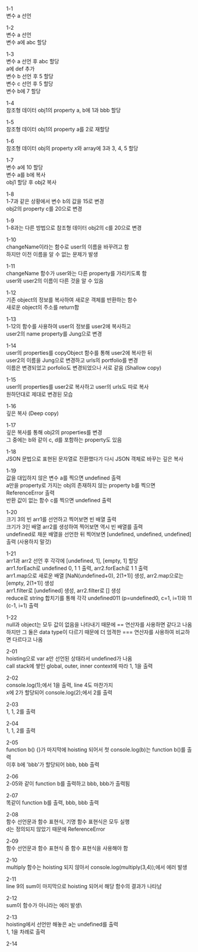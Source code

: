 1-1 <br/> 변수 a 선언

1-2 <br/> 변수 a 선언 <br/> 변수 a에 abc 할당

1-3 <br/> 변수 a 선언 후 abc 할당 <br/> a에 def 추가 <br/> 변수 b 선언 후 5 할당 <br/> 변수 c 선언 후 5 할당 <br/> 변수 b에 7 할당

1-4 <br/> 참조형 데이터 obj1의 property a, b에 1과 bbb 할당

1-5 <br/> 참조형 데이터 obj1의 property a를 2로 재할당

1-6 <br/> 참조형 데이터 obj의 property x와 array에 3과 3, 4, 5 할당

1-7 <br/> 변수 a에 10 할당 <br/> 변수 a를 b에 복사 <br/> obj1 할당 후 obj2 복사

1-8 <br/> 1-7과 같은 상황에서 변수 b의 값을 15로 변경 <br/> obj2의 property c를 20으로 변경

1-9 <br/> 1-8과는 다른 방법으로 참조형 데이터 obj2의 c를 20으로 변경

1-10 <br/> changeName이라는 함수로 user의 이름을 바꾸려고 함 <br/> 하지만 이전 이름을 알 수 없는 문제가 발생

1-11 <br/> changeName 함수가 user와는 다른 property를 가리키도록 함 <br/> user와 user2의 이름이 다른 것을 알 수 있음

1-12 <br/> 기존 object의 정보를 복사하여 새로운 객체를 반환하는 함수 <br/> 새로운 object의 주소를 return함

1-13 <br/> 1-12의 함수를 사용하여 user의 정보를 user2에 복사하고 <br/> user2의 name property를 Jung으로 변경

1-14 <br/> user의 properties를 copyObject 함수를 통해 user2에 복사한 뒤 <br/> user2의 이름을 Jung으로 변경하고 urls의 portfolio를 변경 <br>
이름은 변경되었고 porfolio도 변경되었으나 서로 같음 (Shallow copy)

1-15 <br/> user의 properties를 user2로 복사하고 user의 urls도 따로 복사 <br/> 원하던대로 제대로 변경된 모습

1-16 <br/> 깊은 복사 (Deep copy)

1-17 <br/> 깊은 복사를 통해 obj2의 properties를 변경 <br/> 그 중에는 b와 같이 c, d를 포함하는 property도 있음

1-18 <br/> JSON 문법으로 표현된 문자열로 전환했다가 다시 JSON 객체로 바꾸는 깊은 복사

1-19 <br/> 값을 대입하지 않은 변수 a를 찍으면 undefined 출력 <br/> a만을 property로 가지는 obj의 존재하지 않는 property b를 찍으면 ReferenceError 출력 <br/> 반환 값이 없는 함수 c를 찍으면 undefined 출력

1-20 <br/> 크기 3의 빈 arr1를 선언하고 찍어보면 빈 배열 출력 <br/> 크기가 3인 배열 arr2를 생성하여 찍어보면 역시 빈 배열를 출력 <br/> undefined로 채운 배열을 선언한 뒤 찍어보면 [undefined, undefined, undefined] 출력 (사용하지 말것)

1-21 <br/> arr1과 arr2 선언 후 각각에 [undefined, 1], [empty, 1] 할당 <br/> arr1.forEach로 undefined 0, 1 1 출력, arr2.forEach로 1 1 출력 <br/> arr1.map으로 새로운 배열 [NaN(undefined+0), 2(1+1)] 생성, arr2.map으로는 [empty, 2(1+1)] 생성 <br/> arr1.filter로 [undefined] 생성, arr2.filter로 [] 생성 <br/> reduce로 string 합치기를 통해 각각 undefined011 (p=undefined0, c=1, i=1)와 11 (c-1, i=1) 출력

1-22 <br/> null과 object는 모두 값이 없음을 나타내기 때문에 == 연산자를 사용하면 같다고 나옴 <br/> 하지만 그 둘은 data type이 다르기 때문에 더 엄격한 === 연산자를 사용하여 비교하면 다르다고 나옴

2-01 <br/> hoisting으로 var a만 선언된 상태라서 undefined가 나옴 <br/> call stack에 쌓인 global, outer, inner context에 따라 1, 1을 출력

2-02 <br/> console.log(1);에서 1을 출력, line 4도 마찬가지 <br/> x에 2가 할당되어 console.log(2);에서 2를 출력

2-03 <br/> 1, 1, 2를 출력

2-04 <br/> 1, 1, 2를 출력

2-05 <br/> function b() {}가 마지막에 hoisting 되어서 첫 console.log(b)는 function b()를 출력 <br/> 이후 b에 'bbb'가 할당되어 bbb, bbb 출력

2-06 <br/> 2-05와 같이 function b를 출력하고 bbb, bbb가 출력됨

2-07 <br/> 똑같이 function b를 출력, bbb, bbb 출력

2-08 <br/> 함수 선언문과 함수 표현식, 기명 함수 표현식은 모두 실행 <br/> d는 정의되지 않았기 때문에 ReferenceError

2-09 <br/> 함수 선언문과 함수 표현식 중 함수 표현식을 사용해야 함

2-10 <br/> multiply 함수는 hoisting 되지 않아서 console.log(multiply(3,4));에서 에러 발생

2-11 <br/> line 9의 sum이 마지막으로 hoisting 되어서 해당 함수의 결과가 나타남

2-12 <br/> sum이 함수가 아니라는 에러 발생\

2-13 <br/> hoisting에서 선언만 해놓은 a는 undefined를 출력 <br/> 1, 1을 차례로 출력

2-14 <br/> 